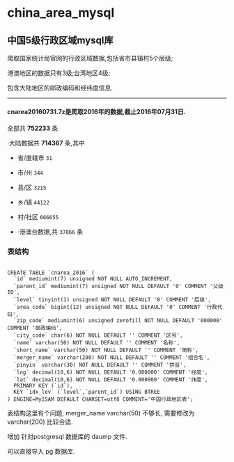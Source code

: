 # china_area_mysql
## 中国5级行政区域mysql库

  爬取国家统计局官网的行政区域数据,包括省市县镇村5个层级;
  
  港澳地区的数据只有3级;台湾地区4级;
  
  包含大陆地区的邮政编码和经纬度信息.
  
---------------------------------------
####  cnarea20160731.7z是爬取2016年的数据,截止2016年07月31日.

  全部共 **752233** 条
  
  ·大陆数据共 **714367** 条,其中
  
  - 省/直辖市 `31`
  
  - 市/州 `344`
  
  - 县/区 `3215`
  
  - 乡/镇 `44122`
  
  - 村/社区 `666655`
  
  - ·港澳台数据,共 `37866` 条


### 表结构

```mysql

CREATE TABLE `cnarea_2016` (
  `id` mediumint(7) unsigned NOT NULL AUTO_INCREMENT,
  `parent_id` mediumint(7) unsigned NOT NULL DEFAULT '0' COMMENT '父级ID',
  `level` tinyint(1) unsigned NOT NULL DEFAULT '0' COMMENT '层级',
  `area_code` bigint(12) unsigned NOT NULL DEFAULT '0' COMMENT '行政代码',
  `zip_code` mediumint(6) unsigned zerofill NOT NULL DEFAULT '000000' COMMENT '邮政编码',
  `city_code` char(6) NOT NULL DEFAULT '' COMMENT '区号',
  `name` varchar(50) NOT NULL DEFAULT '' COMMENT '名称',
  `short_name` varchar(50) NOT NULL DEFAULT '' COMMENT '简称',
  `merger_name` varchar(200) NOT NULL DEFAULT '' COMMENT '组合名',
  `pinyin` varchar(30) NOT NULL DEFAULT '' COMMENT '拼音',
  `lng` decimal(10,6) NOT NULL DEFAULT '0.000000' COMMENT '经度',
  `lat` decimal(10,6) NOT NULL DEFAULT '0.000000' COMMENT '纬度',
  PRIMARY KEY (`id`),
  KEY `idx_lev` (`level`,`parent_id`) USING BTREE
) ENGINE=MyISAM DEFAULT CHARSET=utf8 COMMENT='中国行政地区表';

```


表结构这里有个问题,    merger_name varchar(50) 不够长, 需要修改为 varchar(200) 比较合适. 



增加 针对postgresql  数据库的 daump 文件. 

可以直接导入 pg 数据库. 
